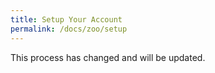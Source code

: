 ```yaml
---
title: Setup Your Account
permalink: /docs/zoo/setup
---
```

This process has changed and will be updated.